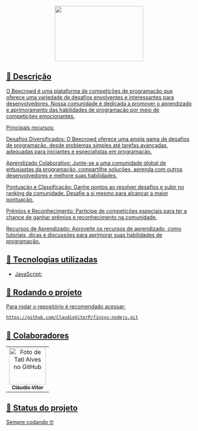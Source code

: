 <p align="center">
<a href="https://www.beecrowd.com.br">
<img  width="240"  height="150"  src="https://resources.beecrowd.com.br/judge/img/5.0/logo-beecrowd.png?1635097036">
</p>


## :memo: Descrição
O Beecrowd é uma plataforma de competições de programação que oferece uma variedade de desafios envolventes e interessantes para desenvolvedores. Nossa comunidade é dedicada a promover o aprendizado e aprimoramento das habilidades de programação por meio de competições emocionantes.

Principais recursos:

Desafios Diversificados: O Beecrowd oferece uma ampla gama de desafios de programação, desde problemas simples até tarefas avançadas, adequadas para iniciantes e especialistas em programação.

Aprendizado Colaborativo: Junte-se a uma comunidade global de entusiastas da programação, compartilhe soluções, aprenda com outros desenvolvedores e melhore suas habilidades.

Pontuação e Classificação: Ganhe pontos ao resolver desafios e subir no ranking da comunidade. Desafie a si mesmo para alcançar a maior pontuação.

Prêmios e Reconhecimento: Participe de competições especiais para ter a chance de ganhar prêmios e reconhecimento na comunidade.

Recursos de Aprendizado: Aproveite os recursos de aprendizado, como tutoriais, dicas e discussões para aprimorar suas habilidades de programação.

## :wrench: Tecnologias utilizadas
* JavaScript;

## :rocket: Rodando o projeto
Para rodar o repositório é recomendado acessar:
```
https://github.com/ClaudioVitorP/finsys-nodejs.git
```

## :handshake: Colaboradores
<table>
  <tr>
    <td align="center">
      <a href="https://github.com/ClaudioVitorP">
        <img src="https://img.freepik.com/vetores-premium/desenho-de-desenho-animado-de-um-programador_29937-8176.jpg" width="100px;" alt="Foto de Tati Alves no GitHub"/><br>
        <sub>
          <b>Cláudio Vítor</b>
        </sub>
      </a>
    </td>
  </tr>
</table>

## :dart: Status do projeto
Sempre codando :nerd_face: